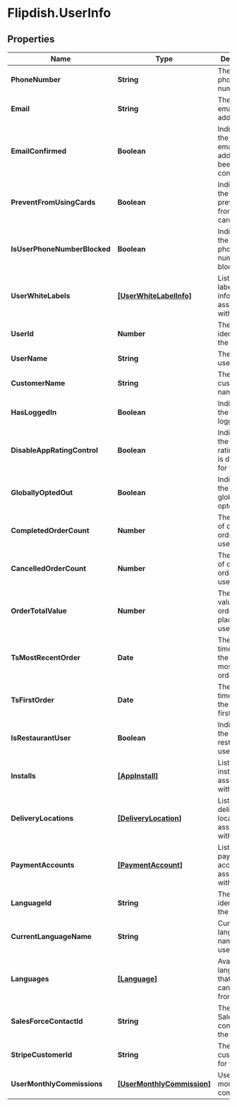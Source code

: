 # Flipdish.UserInfo

## Properties

Name | Type | Description | Notes
------------ | ------------- | ------------- | -------------
**PhoneNumber** | **String** | The user&#39;s phone number. | [optional] 
**Email** | **String** | The user&#39;s email address. | [optional] 
**EmailConfirmed** | **Boolean** | Indicates if the user&#39;s email address has been confirmed. | [optional] 
**PreventFromUsingCards** | **Boolean** | Indicates if the user is prevented from using cards. | [optional] 
**IsUserPhoneNumberBlocked** | **Boolean** | Indicates if the user&#39;s phone number is blocked. | [optional] 
**UserWhiteLabels** | [**[UserWhiteLabelInfo]**](UserWhiteLabelInfo.md) | List of white label information associated with the user. | [optional] 
**UserId** | **Number** | The unique identifier for the user. | [optional] 
**UserName** | **String** | The user&#39;s username. | [optional] 
**CustomerName** | **String** | The customer&#39;s name. | [optional] 
**HasLoggedIn** | **Boolean** | Indicates if the user has logged in. | [optional] 
**DisableAppRatingControl** | **Boolean** | Indicates if the app rating control is disabled for the user. | [optional] 
**GloballyOptedOut** | **Boolean** | Indicates if the user has globally opted out. | [optional] 
**CompletedOrderCount** | **Number** | The number of completed orders by the user. | [optional] 
**CancelledOrderCount** | **Number** | The number of cancelled orders by the user. | [optional] 
**OrderTotalValue** | **Number** | The total value of orders placed by the user. | [optional] 
**TsMostRecentOrder** | **Date** | The timestamp of the user&#39;s most recent order. | [optional] 
**TsFirstOrder** | **Date** | The timestamp of the user&#39;s first order. | [optional] 
**IsRestaurantUser** | **Boolean** | Indicates if the user is a restaurant user. | [optional] 
**Installs** | [**[AppInstall]**](AppInstall.md) | List of app installs associated with the user. | [optional] 
**DeliveryLocations** | [**[DeliveryLocation]**](DeliveryLocation.md) | List of delivery locations associated with the user. | [optional] 
**PaymentAccounts** | [**[PaymentAccount]**](PaymentAccount.md) | List of payment accounts associated with the user. | [optional] 
**LanguageId** | **String** | The language identifier for the user. | [optional] 
**CurrentLanguageName** | **String** | Current language name for the user. | [optional] 
**Languages** | [**[Language]**](Language.md) | Available languages that the user can choose from. | [optional] 
**SalesForceContactId** | **String** | The Salesforce contact ID for the user. | [optional] 
**StripeCustomerId** | **String** | The Stripe customer ID for the user. | [optional] 
**UserMonthlyCommissions** | [**[UserMonthlyCommission]**](UserMonthlyCommission.md) | User&#39;s monthly commissions. | [optional] 



